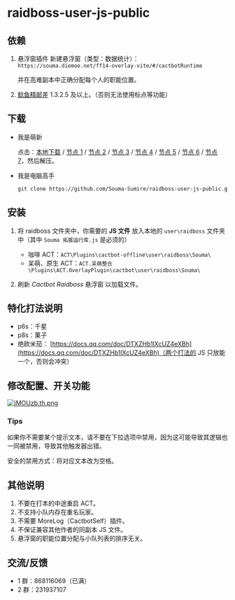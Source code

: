 # raidboss-user-js-public

## 依赖

1. 悬浮窗插件 新建悬浮窗（类型：数据统计）：`https://souma.diemoe.net/ff14-overlay-vite/#/cactbotRuntime`

   并在高难副本中正确分配每个人的职能位置。

1. [鲶鱼精邮差](https://github.com/Natsukage/PostNamazu/releases) 1.3.2.5 及以上。（否则无法使用标点等功能）

## 下载

- 我是萌新

  点击：[本地下载](https://github.com/Souma-Sumire/raidboss-user-js-public/archive/refs/heads/main.zip) /
  [节点 1](https://git.xfj0.cn/https://github.com/Souma-Sumire/raidboss-user-js-public/archive/refs/heads/main.zip) /
  [节点 2](https://js.xxooo.ml/https://github.com/Souma-Sumire/raidboss-user-js-public/archive/refs/heads/main.zip) /
  [节点 3](https://gh.con.sh/https://github.com/Souma-Sumire/raidboss-user-js-public/archive/refs/heads/main.zip) /
  [节点 4](https://ghps.cc/https://github.com/Souma-Sumire/raidboss-user-js-public/archive/refs/heads/main.zip) /
  [节点 5](https://archive.fastgit.org/Souma-Sumire/raidboss-user-js-public/archive/refs/heads/main.zip) /
  [节点 6](https://ghproxy.com/https://github.com/Souma-Sumire/raidboss-user-js-public/archive/refs/heads/main.zip) /
  [节点 7](https://kgithub.com/Souma-Sumire/raidboss-user-js-public/archive/refs/heads/main.zip)，然后解压。

- 我是电脑高手

  ```markdown
  git clone https://github.com/Souma-Sumire/raidboss-user-js-public.git
  ```

## 安装

1. 将 raidboss 文件夹中，你需要的 **JS 文件** 放入本地的 `user\raidboss` 文件夹中（其中 `Souma 拓展运行库.js` 是必须的）

   - 咖啡 ACT：`ACT\Plugins\cactbot-offline\user\raidboss\Souma\`
   - 呆萌、原生 ACT：`ACT.呆萌整合\Plugins\ACT.OverlayPlugin\cactbot\user\raidboss\Souma\`

1. 刷新 _Cactbot Raidboss_ 悬浮窗 以加载文件。

## 特化打法说明

- p6s：千星
- p8s：菓子
- 绝欧米茄： [https://docs.qq.com/doc/DTXZHb1lXcUZ4eXBh](https://docs.qq.com/doc/DTXZHb1lXcUZ4eXBh)（两个打法的 JS 只放能一个，否则会冲突）

## 修改配置、开关功能

[![iMOUzb.th.png](https://i.328888.xyz/2023/05/03/iMOUzb.th.png)](https://imgloc.com/i/iMOUzb)

### Tips

如果你不需要某个提示文本，请不要在下拉选项中禁用，因为这可能导致其逻辑也一同被禁用，导致其他触发器出错。

安全的禁用方式：将对应文本改为空格。

## 其他说明

1. 不要在打本的中途重启 ACT。
1. 不支持小队内存在重名玩家。
1. 不需要 MoreLog（CactbotSelf）插件。
1. 不保证兼容其他作者的同副本 JS 文件。
1. 悬浮窗的职能位置分配与小队列表的排序无关。

## 交流/反馈

- 1 群：868116069（已满）
- 2 群：231937107
